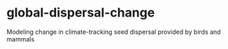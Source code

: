# global-dispersal-change
Modeling change in climate-tracking seed dispersal provided by birds and mammals
